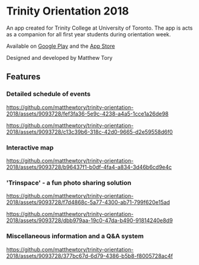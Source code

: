 # Trinity Orientation 2018

An app created for Trinity College at University of Toronto. The app is acts as a companion for all first year students during orientation week.

Available on [Google Play](https://play.google.com/store/apps/details?id=com.tory.trinityOrientation) and the [App Store](https://itunes.apple.com/us/app/trinity-orientation-2t2000s/id1431022073)

Designed and developed by Matthew Tory

## Features

### Detailed schedule of events


https://github.com/matthewtory/trinity-orientation-2018/assets/9093728/fef3fa36-5e9c-4238-a4a5-1cce1a26de98

https://github.com/matthewtory/trinity-orientation-2018/assets/9093728/c13c39b6-318c-42d0-9665-d2e59558d6f0

### Interactive map

https://github.com/matthewtory/trinity-orientation-2018/assets/9093728/b96437f1-b0df-4fa4-a834-3d46b6cd9e4c


### 'Trinspace' - a fun photo sharing solution

https://github.com/matthewtory/trinity-orientation-2018/assets/9093728/f7d4868c-5a77-4300-ab71-799f620e15ad

https://github.com/matthewtory/trinity-orientation-2018/assets/9093728/dbb979aa-19c0-47da-b490-91814240e8d9

### Miscellaneous information and a Q&A system

https://github.com/matthewtory/trinity-orientation-2018/assets/9093728/377bc67d-6d79-4386-b5b8-f8005728ac4f
